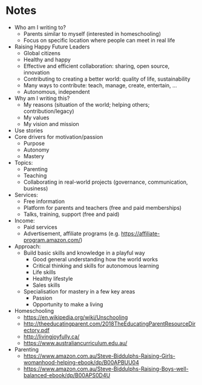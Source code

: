 # Notes

- Who am I writing to?
  - Parents similar to myself (interested in homeschooling)
  - Focus on specific location where people can meet in real life
- Raising Happy Future Leaders
  - Global citizens
  - Healthy and happy
  - Effective and efficient collaboration: sharing, open source, innovation
  - Contributing to creating a better world: quality of life, sustainability
  - Many ways to contribute: teach, manage, create, entertain, ...
  - Autonomous, independent
- Why am I writing this?
  - My reasons (situation of the world; helping others; contribution/legacy)
  - My values
  - My vision and mission
- Use stories
- Core drivers for motivation/passion
  - Purpose
  - Autonomy
  - Mastery
- Topics:
  - Parenting
  - Teaching
  - Collaborating in real-world projects (governance, communication, business)
- Services:
  - Free information
  - Platform for parents and teachers (free and paid memberships)
  - Talks, training, support (free and paid)
- Income:
  - Paid services
  - Advertisement, affiliate programs (e.g. https://affiliate-program.amazon.com/)
- Approach:
  - Build basic skills and knowledge in a playful way
    - Good general understanding how the world works
    - Critical thinking and skills for autonomous learning
    - Life skills
    - Healthy lifestyle
    - Sales skills
  - Specialisation for mastery in a few key areas
    - Passion
    - Opportunity to make a living
- Homeschooling
  - https://en.wikipedia.org/wiki/Unschooling
  - http://theeducatingparent.com/2018TheEducatingParentResourceDirectory.pdf
  - http://livingjoyfully.ca/
  - https://www.australiancurriculum.edu.au/
- Parenting
  - https://www.amazon.com.au/Steve-Biddulphs-Raising-Girls-womanhood-helping-ebook/dp/B00APBUU04
  - https://www.amazon.com.au/Steve-Biddulphs-Raising-Boys-well-balanced-ebook/dp/B00APS0D4U
